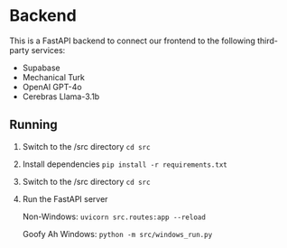 # Backend
This is a FastAPI backend to connect our frontend to the following third-party services:
- Supabase
- Mechanical Turk
- OpenAI GPT-4o
- Cerebras Llama-3.1b

## Running
1. Switch to the /src directory
`cd src`
2. Install dependencies
`pip install -r requirements.txt`
3. Switch to the /src directory
`cd src`
4. Run the FastAPI server

    Non-Windows: `uvicorn src.routes:app --reload`

    Goofy Ah Windows: `python -m src/windows_run.py`